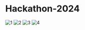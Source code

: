 # Hackathon-2024

![1](test/Hackathon-2024/Images/band1.png)
![2](test/Hackathon-2024/Images/band2.png)
![3](test/Hackathon-2024/Images/band3.png)
![4](test/Hackathon-2024/Images/band4.png)
